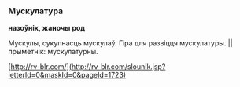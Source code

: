 ### Мускулатура
**назоўнік, жаночы род**

Мускулы, сукупнасць мускулаў. Гіра для развіцця мускулатуры. || прыметнік: мускулатурны.

<a rel="author">[http://rv-blr.com/](http://rv-blr.com/slounik.jsp?letterId=0&maskId=0&pageId=1723)</a>
